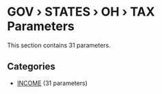 # GOV › STATES › OH › TAX Parameters

This section contains 31 parameters.

## Categories

- [INCOME](income/index.md) (31 parameters)
